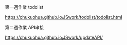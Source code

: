 第一週作業 todolist

https://chukuohua.github.io/JSwork/todolist/todolist.html

第二週作業 API串接

https://chukuohua.github.io/JSwork/updateAPI/
